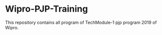 # Wipro-PJP-Training
This repository contains all program of TechModule-1  pjp program 2019 of Wipro. 

